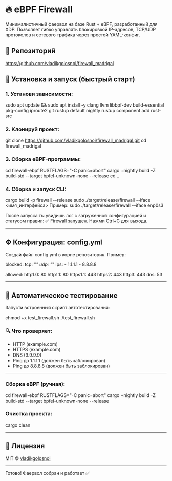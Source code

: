 # 🔥 eBPF Firewall

Минималистичный фаервол на базе Rust + eBPF, разработанный для XDP. Позволяет гибко управлять блокировкой IP-адресов, TCP/UDP протоколов и сетевого трафика через простой YAML-конфиг.

## 📌 Репозиторий

https://github.com/vladikgolosnoi/firewall_madrigal

## 💾 Установка и запуск (быстрый старт)

### 1. Установи зависимости:

sudo apt update && sudo apt install -y clang llvm libbpf-dev build-essential pkg-config iproute2 git
rustup default nightly
rustup component add rust-src

### 2. Клонируй проект:

git clone https://github.com/vladikgolosnoi/firewall_madrigal.git
cd firewall_madrigal

### 3. Сборка eBPF-программы:

cd firewall-ebpf
RUSTFLAGS="-C panic=abort" cargo +nightly build -Z build-std --target bpfel-unknown-none --release
cd ..

### 4. Сборка и запуск CLI:

cargo build -p firewall --release
sudo ./target/release/firewall --iface <имя_интерфейса>
Пример:
sudo ./target/release/firewall --iface enp0s3

После запуска ты увидишь лог с загруженной конфигурацией и статусом правил:
✅ Firewall запущен. Нажми Ctrl+C для выхода.

---

## ⚙️ Конфигурация: config.yml

Создай файл config.yml в корне репозитория. Пример:

blocked:
  tcp: "*"
  udp: "*"
  ips:
    - 1.1.1.1
    - 8.8.8.8

allowed:
  http1.0: 80
  http1.1: 80
  https1.1: 443
  https2: 443
  http3: 443
  dns: 53

---

## 🧪 Автоматическое тестирование

Запусти встроенный скрипт автотестирования:

chmod +x test_firewall.sh
./test_firewall.sh

### 🔍 Что проверяет:
- HTTP (example.com)
- HTTPS (example.com)
- DNS (9.9.9.9)
- Ping до 1.1.1.1 (должен быть заблокирован)
- Ping до 8.8.8.8 (должен быть заблокирован)

---

### Сборка eBPF (ручная):
cd firewall-ebpf
RUSTFLAGS="-C panic=abort" cargo +nightly build -Z build-std --target bpfel-unknown-none --release

### Очистка проекта:
cargo clean

---

## 📜 Лицензия
MIT © [vladikgolosnoi](https://github.com/vladikgolosnoi)

---

Готово! Фаервол собран и работает ✅